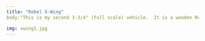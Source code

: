 ```yaml
---
title: "Rebel X-Wing"
body:"This is my second 3-3/4" (full scale) vehicle.  It is a wooden Rebel X-Wing.  It features a hinged canopy, pulley-activated wings, a hinged back door,and eventually landing gear.  I will update the progress soon, as it is further along thatn what's shown."

img: xwing1.jpg
---
```

